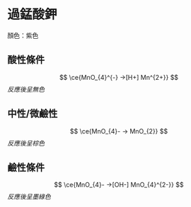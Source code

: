 # 過錳酸鉀
顏色：紫色
## 酸性條件
$$
\ce{MnO_{4}^{-} ->[H+] Mn^{2+}}
$$
*反應後呈無色*
## 中性/微鹼性
$$
\ce{MnO_{4}- -> MnO_{2}}
$$
*反應後呈棕色*
## 鹼性條件
$$
\ce{MnO_{4}- ->[OH-] MnO_{4}^{2-}}
$$
*反應後呈墨綠色*